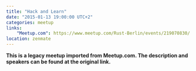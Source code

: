 ```yaml
---
title: "Hack and Learn"
date: "2015-01-13 19:00:00 UTC+2"
categories: meetup 
links:
    "Meetup.com": https://www.meetup.com/Rust-Berlin/events/219070830/
location: zenmate
---
```


<strong>This is a legacy meetup imported from Meetup.com. The description and speakers can be found at the original link.</strong>